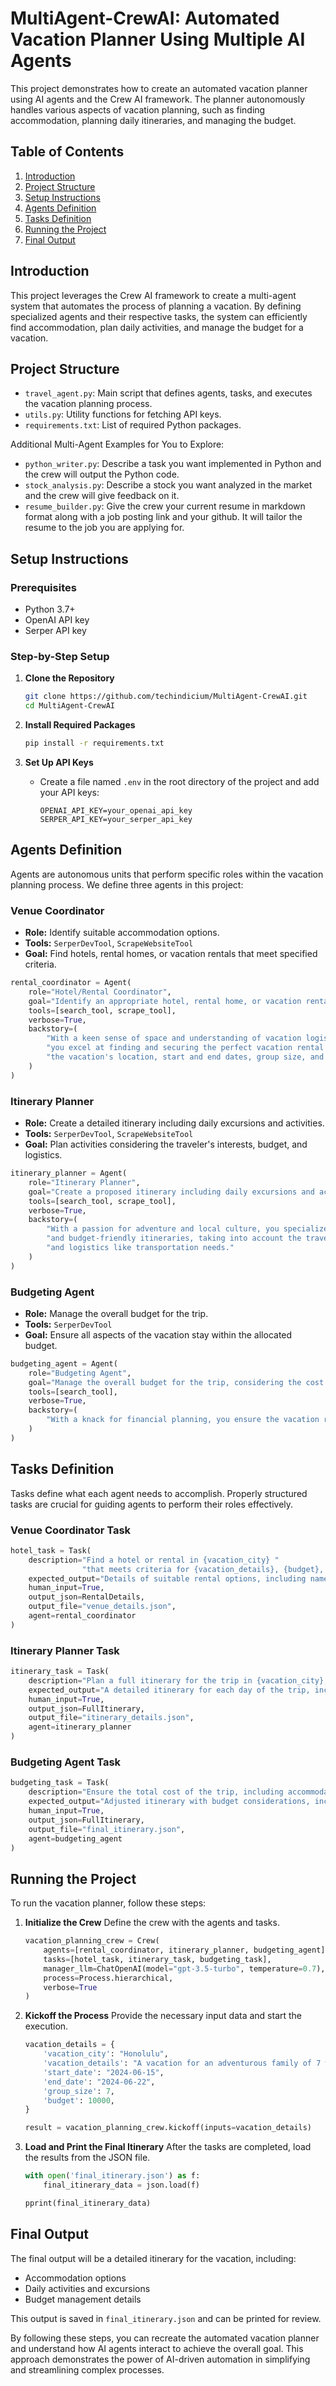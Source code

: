 # MultiAgent-CrewAI: Automated Vacation Planner Using Multiple AI Agents

This project demonstrates how to create an automated vacation planner using AI agents and the Crew AI framework. The planner autonomously handles various aspects of vacation planning, such as finding accommodation, planning daily itineraries, and managing the budget.

## Table of Contents
1. [Introduction](#introduction)
2. [Project Structure](#project-structure)
3. [Setup Instructions](#setup-instructions)
4. [Agents Definition](#agents-definition)
5. [Tasks Definition](#tasks-definition)
6. [Running the Project](#running-the-project)
7. [Final Output](#final-output)

## Introduction
This project leverages the Crew AI framework to create a multi-agent system that automates the process of planning a vacation. By defining specialized agents and their respective tasks, the system can efficiently find accommodation, plan daily activities, and manage the budget for a vacation.

## Project Structure
- `travel_agent.py`: Main script that defines agents, tasks, and executes the vacation planning process.
- `utils.py`: Utility functions for fetching API keys.
- `requirements.txt`: List of required Python packages.

Additional Multi-Agent Examples for You to Explore:
- `python_writer.py`: Describe a task you want implemented in Python and the crew will output the Python code.
- `stock_analysis.py`: Describe a stock you want analyzed in the market and the crew will give feedback on it.
- `resume_builder.py`: Give the crew your current resume in markdown format along with a job posting link and your github. It will tailor the resume to the job you are applying for.


## Setup Instructions

### Prerequisites
- Python 3.7+
- OpenAI API key
- Serper API key

### Step-by-Step Setup

1. **Clone the Repository**
    ```sh
    git clone https://github.com/techindicium/MultiAgent-CrewAI.git
    cd MultiAgent-CrewAI
    ```

2. **Install Required Packages**
    ```sh
    pip install -r requirements.txt
    ```

3. **Set Up API Keys**
    - Create a file named `.env` in the root directory of the project and add your API keys:
      ```env
      OPENAI_API_KEY=your_openai_api_key
      SERPER_API_KEY=your_serper_api_key
      ```

## Agents Definition
Agents are autonomous units that perform specific roles within the vacation planning process. We define three agents in this project:

### Venue Coordinator
- **Role:** Identify suitable accommodation options.
- **Tools:** `SerperDevTool`, `ScrapeWebsiteTool`
- **Goal:** Find hotels, rental homes, or vacation rentals that meet specified criteria.

```python
rental_coordinator = Agent(
    role="Hotel/Rental Coordinator",
    goal="Identify an appropriate hotel, rental home, or vacation rental.",
    tools=[search_tool, scrape_tool],
    verbose=True,
    backstory=(
        "With a keen sense of space and understanding of vacation logistics, "
        "you excel at finding and securing the perfect vacation rental that fits "
        "the vacation's location, start and end dates, group size, and budget constraints."
    )
)
```

### Itinerary Planner
- **Role:** Create a detailed itinerary including daily excursions and activities.
- **Tools:** `SerperDevTool`, `ScrapeWebsiteTool`
- **Goal:** Plan activities considering the traveler's interests, budget, and logistics.

```python
itinerary_planner = Agent(
    role="Itinerary Planner",
    goal="Create a proposed itinerary including daily excursions and activities.",
    tools=[search_tool, scrape_tool],
    verbose=True,
    backstory=(
        "With a passion for adventure and local culture, you specialize in planning engaging "
        "and budget-friendly itineraries, taking into account the traveler's interests, budget, "
        "and logistics like transportation needs."
    )
)
```

### Budgeting Agent
- **Role:** Manage the overall budget for the trip.
- **Tools:** `SerperDevTool`
- **Goal:** Ensure all aspects of the vacation stay within the allocated budget.

```python
budgeting_agent = Agent(
    role="Budgeting Agent",
    goal="Manage the overall budget for the trip, considering the cost of accommodation and daily activities.",
    tools=[search_tool],
    verbose=True,
    backstory=(
        "With a knack for financial planning, you ensure the vacation remains within budget while maximizing value and enjoyment."
    )
)
```

## Tasks Definition
Tasks define what each agent needs to accomplish. Properly structured tasks are crucial for guiding agents to perform their roles effectively.

### Venue Coordinator Task
```python
hotel_task = Task(
    description="Find a hotel or rental in {vacation_city} "
                "that meets criteria for {vacation_details}, {budget}, {group_size}, {start_date} and {end_date}.",
    expected_output="Details of suitable rental options, including name, address, capacity, price per night, available dates, description, and amenities.",
    human_input=True,
    output_json=RentalDetails,
    output_file="venue_details.json",
    agent=rental_coordinator
)
```

### Itinerary Planner Task
```python
itinerary_task = Task(
    description="Plan a full itinerary for the trip in {vacation_city}, considering {vacation_details}, {budget}, and {group_size}. Include daily excursions and local activities, specifying if a rental car is needed.",
    expected_output="A detailed itinerary for each day of the trip, including activities, locations, estimated costs, and rental car needs.",
    human_input=True,
    output_json=FullItinerary,
    output_file="itinerary_details.json",
    agent=itinerary_planner
)
```

### Budgeting Agent Task
```python
budgeting_task = Task(
    description="Ensure the total cost of the trip, including accommodation and daily activities, stays within the allocated budget of {budget}.",
    expected_output="Adjusted itinerary with budget considerations, including the cost of accommodation and daily activities.",
    human_input=True,
    output_json=FullItinerary,
    output_file="final_itinerary.json",
    agent=budgeting_agent
)
```

## Running the Project
To run the vacation planner, follow these steps:

1. **Initialize the Crew**
   Define the crew with the agents and tasks.
   ```python
   vacation_planning_crew = Crew(
       agents=[rental_coordinator, itinerary_planner, budgeting_agent],
       tasks=[hotel_task, itinerary_task, budgeting_task],
       manager_llm=ChatOpenAI(model="gpt-3.5-turbo", temperature=0.7),
       process=Process.hierarchical,
       verbose=True
   )
   ```

2. **Kickoff the Process**
   Provide the necessary input data and start the execution.
   ```python
   vacation_details = {
       'vacation_city': "Honolulu",
       'vacation_details': "A vacation for an adventurous family of 7 who want to explore the island, see the nature, and experience some good Hawaiian food and culture",
       'start_date': "2024-06-15",
       'end_date': "2024-06-22",
       'group_size': 7,
       'budget': 10000,
   }

   result = vacation_planning_crew.kickoff(inputs=vacation_details)
   ```

3. **Load and Print the Final Itinerary**
   After the tasks are completed, load the results from the JSON file.
   ```python
   with open('final_itinerary.json') as f:
       final_itinerary_data = json.load(f)

   pprint(final_itinerary_data)
   ```

## Final Output
The final output will be a detailed itinerary for the vacation, including:
- Accommodation options
- Daily activities and excursions
- Budget management details

This output is saved in `final_itinerary.json` and can be printed for review.

By following these steps, you can recreate the automated vacation planner and understand how AI agents interact to achieve the overall goal. This approach demonstrates the power of AI-driven automation in simplifying and streamlining complex processes.
